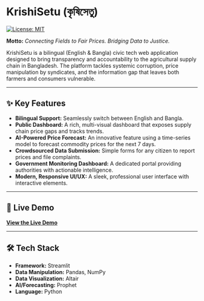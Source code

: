 # KrishiSetu (কৃষিসেতু)

[![License: MIT](https://img.shields.io/badge/License-MIT-yellow.svg)](https://opensource.org/licenses/MIT)

**Motto:** *Connecting Fields to Fair Prices. Bridging Data to Justice.*



KrishiSetu is a bilingual (English & Bangla) civic tech web application designed to bring transparency and accountability to the agricultural supply chain in Bangladesh. The platform tackles systemic corruption, price manipulation by syndicates, and the information gap that leaves both farmers and consumers vulnerable.

---
## ✨ Key Features

* **Bilingual Support:** Seamlessly switch between English and Bangla.
* **Public Dashboard:** A rich, multi-visual dashboard that exposes supply chain price gaps and tracks trends.
* **AI-Powered Price Forecast:** An innovative feature using a time-series model to forecast commodity prices for the next 7 days.
* **Crowdsourced Data Submission:** Simple forms for any citizen to report prices and file complaints.
* **Government Monitoring Dashboard:** A dedicated portal providing authorities with actionable intelligence.
* **Modern, Responsive UI/UX:** A sleek, professional user interface with interactive elements.

---
## 🚀 Live Demo

**[View the Live Demo]([YOUR_STREAMLIT_CLOUD_URL_HERE](https://krishisetu.streamlit.app/))**

---
## 🛠️ Tech Stack

* **Framework:** Streamlit
* **Data Manipulation:** Pandas, NumPy
* **Data Visualization:** Altair
* **AI/Forecasting:** Prophet
* **Language:** Python
